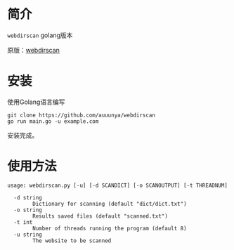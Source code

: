 # 简介

`webdirscan` golang版本

原版：[webdirscan](https://github.com/TuuuNya/webdirscan)

# 安装

使用Golang语言编写

```
git clone https://github.com/auuunya/webdirscan
go run main.go -u example.com
```

安装完成。

# 使用方法

```
usage: webdirscan.py [-u] [-d SCANDICT] [-o SCANOUTPUT] [-t THREADNUM]

  -d string
    	Dictionary for scanning (default "dict/dict.txt")
  -o string
    	Results saved files (default "scanned.txt")
  -t int
    	Number of threads running the program (default 8)
  -u string
    	The website to be scanned
```
